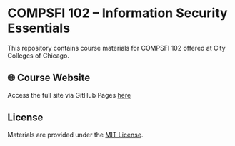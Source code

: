 # COMPSFI 102 – Information Security Essentials

This repository contains course materials for COMPSFI 102 offered at City Colleges of Chicago.

## 🌐 Course Website
Access the full site via GitHub Pages [here](https://xxxspicyboiiixxx.github.io/COMPSFI-102/)

## License
Materials are provided under the [MIT License](LICENSE).

